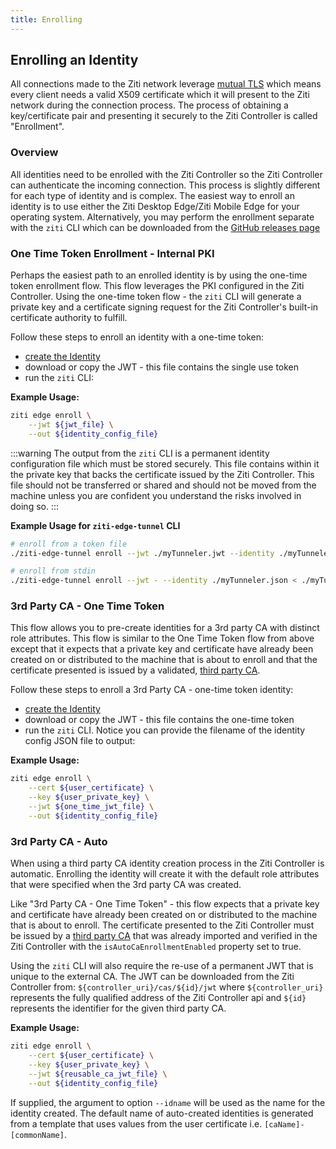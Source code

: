 ```yaml
---
title: Enrolling
---
```

## Enrolling an Identity

All connections made to the Ziti network leverage [mutual TLS](https://en.wikipedia.org/wiki/Mutual_authentication)
which means every client needs a valid X509 certificate which it will present to the Ziti network during the connection
process. The process of obtaining a key/certificate pair and presenting it securely to the Ziti Controller is called
"Enrollment".

### Overview

All identities need to be enrolled with the Ziti Controller so the Ziti Controller can authenticate the incoming connection.
This process is slightly different for each type of identity and is complex. The easiest way to enroll an identity is to 
use either the Ziti Desktop Edge/Ziti Mobile Edge for your operating system. Alternatively, you may perform the enrollment separate 
with the `ziti` CLI which can be downloaded from the [GitHub releases page](https://github.com/openziti/ziti/releases/latest) 

### One Time Token Enrollment - Internal PKI

Perhaps the easiest path to an enrolled identity is by using the one-time token enrollment flow. This flow leverages the
PKI configured in the Ziti Controller.  Using the one-time token flow - the `ziti` CLI will generate a private key
and a certificate signing request for the Ziti Controller's built-in certificate authority to fulfill.

Follow these steps to enroll an identity with a one-time token:

* [create the Identity](./creating)
* download or copy the JWT - this file contains the single use token
* run the `ziti` CLI:

**Example Usage:**

```bash
ziti edge enroll \
    --jwt ${jwt_file} \
    --out ${identity_config_file}
```

:::warning
The output from the `ziti` CLI is a permanent identity configuration file which
must be stored securely. This file contains within it the private key that backs
the certificate issued by the Ziti Controller.  This file should not be
transferred or shared and should not be moved from the machine unless you are
confident you understand the risks involved in doing so.
:::

**Example Usage for `ziti-edge-tunnel` CLI**

```bash
# enroll from a token file
./ziti-edge-tunnel enroll --jwt ./myTunneler.jwt --identity ./myTunneler.json
```

```bash
# enroll from stdin
./ziti-edge-tunnel enroll --jwt - --identity ./myTunneler.json < ./myTunneler.jwt
```

### 3rd Party CA - One Time Token

This flow allows you to pre-create identities for a 3rd party CA with distinct role attributes. This flow is similar to the One Time Token flow from above except that it expects that a private key and certificate have
already been created on or distributed to the machine that is about to enroll and that the certificate presented is
issued by a validated, [third party CA](../pki.md#third-party-ca-optional).

Follow these steps to enroll a 3rd Party CA - one-time token identity:

* [create the Identity](./creating)
* download or copy the JWT - this file contains the one-time token
* run the `ziti` CLI. Notice you can provide the filename of the identity config JSON file to output:

**Example Usage:**

```bash
ziti edge enroll \
    --cert ${user_certificate} \
    --key ${user_private_key} \
    --jwt ${one_time_jwt_file} \
    --out ${identity_config_file}
```

### 3rd Party CA - Auto

When using a third party CA identity creation process in the Ziti Controller is
automatic. Enrolling the identity will create it with the default role attributes that were specified when the 3rd party CA was created.

Like "3rd Party CA - One Time Token" - this flow expects that a private key and certificate have
already been created on or distributed to the machine that is about to enroll.
The certificate presented to the Ziti Controller must be issued by a [third
party CA](../pki.md#third-party-ca-optional) that was already
imported and verified in the Ziti Controller with the
`isAutoCaEnrollmentEnabled` property set to true.

Using the `ziti` CLI will also require the re-use of a permanent JWT that is unique to the external CA. The JWT
can be downloaded from the Ziti Controller from:  `${controller_uri}/cas/${id}/jwt` where `${controller_uri}` represents
the fully qualified address of the Ziti Controller api and `${id}` represents the identifier for the given third party CA.

**Example Usage:**

```bash
ziti edge enroll \
    --cert ${user_certificate} \
    --key ${user_private_key} \
    --jwt ${reusable_ca_jwt_file} \
    --out ${identity_config_file}
```

If supplied, the argument to option `--idname` will be used as the name for the identity created. The default name of auto-created identities is generated from a template that uses values from the user certificate i.e. `[caName]-[commonName]`.
